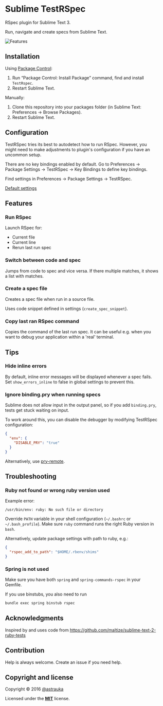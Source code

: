 # Sublime TestRSpec

RSpec plugin for Sublime Text 3.

Run, navigate and create specs from Sublime Text.

![Features](recordings/features.gif)

## Installation

Using [Package Control](http://wbond.net/sublime_packages/package_control):

1. Run “Package Control: Install Package” command, find and install `TestRspec`.
2. Restart Sublime Text.

Manually:

1. Clone this repository into your packages folder (in Sublime Text: Preferences -> Browse Packages).
2. Restart Sublime Text.

## Configuration

TestRSpec tries its best to autodetect how to run RSpec. However, you might need to make adjustments to plugin's
configuration if you have an uncommon setup.

There are no key bindings enabled by default. Go to Preferences -> Package Settings -> TestRSpec -> Key Bindings to define key bindings.

Find settings in Preferences -> Package Settings -> TestRSpec.

[Default settings](https://github.com/astrauka/TestRSpec/blob/master/Preferences.sublime-settings)

## Features

### Run RSpec

Launch RSpec for:

* Current file
* Current line
* Rerun last run spec

### Switch between code and spec

Jumps from code to spec and vice versa. If there multiple matches, it shows a list with matches.

### Create a spec file

Creates a spec file when run in a source file.

Uses code snippet defined in settings (`create_spec_snippet`).

### Copy last ran RSpec command

Copies the command of the last run spec.
It can be useful e.g. when you want to debug your application within a 'real' terminal.

## Tips

### Hide inline errors

By default, inline error messages will be displayed whenever a spec fails. Set `show_errors_inline` to false in global
settings to prevent this.

### Ignore binding.pry when running specs

Sublime does not allow input in the output panel, so if you add `binding.pry`, tests get stuck
waiting on input.

To work around this, you can disable the debugger by modifying TestRSpec configuration:

```json
{
  "env": {
    "DISABLE_PRY": "true"
  }
}
```

Alternatively, use [pry-remote](https://github.com/Mon-Ouie/pry-remote).

## Troubleshooting

### Ruby not found or wrong ruby version used

Example error:

```
/usr/bin/env: ruby: No such file or directory
```

Override `PATH` variable in your shell configuration (`~/.bashrc` or `~/.bash_profile`).
Make sure `ruby` command runs the right Ruby version in `bash`.

Alternatively, update package settings with path to ruby, e.g.:

```json
{
  "rspec_add_to_path": "$HOME/.rbenv/shims"
}
```

### Spring is not used

Make sure you have both `spring` and `spring-commands-rspec` in your Gemfile.

If you use binstubs, you also need to run

```bash
bundle exec spring binstub rspec
```

## Acknowledgments

Inspired by and uses code from https://github.com/maltize/sublime-text-2-ruby-tests

## Contribution

Help is always welcome. Create an issue if you need help.

## Copyright and license

Copyright © 2016 [@astrauka](http://twitter.com/astrauka)

Licensed under the [**MIT**](http://miro.mit-license.org) license.
